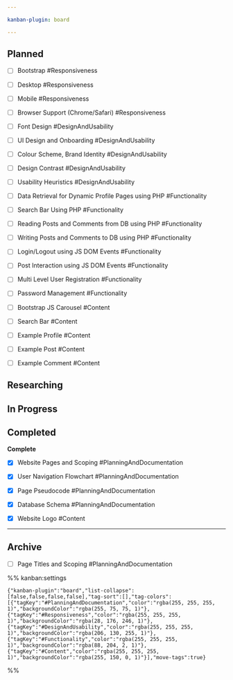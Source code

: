 ```yaml
---

kanban-plugin: board

---
```


## Planned

- [ ] Bootstrap #Responsiveness
- [ ] Desktop #Responsiveness
- [ ] Mobile #Responsiveness
- [ ] Browser Support (Chrome/Safari) #Responsiveness
- [ ] Font Design #DesignAndUsability
- [ ] UI Design and Onboarding #DesignAndUsability
- [ ] Colour Scheme, Brand Identity #DesignAndUsability
- [ ] Design Contrast #DesignAndUsability
- [ ] Usability Heuristics #DesignAndUsability
- [ ] Data Retrieval for Dynamic Profile Pages using PHP #Functionality
- [ ] Search Bar Using PHP #Functionality
- [ ] Reading Posts and Comments from DB using PHP #Functionality
- [ ] Writing Posts and Comments to DB using PHP #Functionality
- [ ] Login/Logout using JS DOM Events #Functionality
- [ ] Post Interaction using JS DOM Events #Functionality
- [ ] Multi Level User Registration #Functionality
- [ ] Password Management #Functionality
- [ ] Bootstrap JS Carousel #Content
- [ ] Search Bar #Content
- [ ] Example Profile #Content
- [ ] Example Post #Content
- [ ] Example Comment #Content


## Researching



## In Progress



## Completed

**Complete**
- [x] Website Pages and Scoping #PlanningAndDocumentation
- [x] User Navigation Flowchart #PlanningAndDocumentation
- [x] Page Pseudocode #PlanningAndDocumentation
- [x] Database Schema #PlanningAndDocumentation
- [x] Website Logo #Content


***

## Archive

- [ ] Page Titles and Scoping #PlanningAndDocumentation

%% kanban:settings
```
{"kanban-plugin":"board","list-collapse":[false,false,false,false],"tag-sort":[],"tag-colors":[{"tagKey":"#PlanningAndDocumentation","color":"rgba(255, 255, 255, 1)","backgroundColor":"rgba(255, 75, 75, 1)"},{"tagKey":"#Responsiveness","color":"rgba(255, 255, 255, 1)","backgroundColor":"rgba(28, 176, 246, 1)"},{"tagKey":"#DesignAndUsability","color":"rgba(255, 255, 255, 1)","backgroundColor":"rgba(206, 130, 255, 1)"},{"tagKey":"#Functionality","color":"rgba(255, 255, 255, 1)","backgroundColor":"rgba(88, 204, 2, 1)"},{"tagKey":"#Content","color":"rgba(255, 255, 255, 1)","backgroundColor":"rgba(255, 150, 0, 1)"}],"move-tags":true}
```
%%